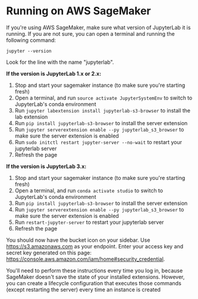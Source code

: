 # Running on AWS SageMaker

If you're using AWS SageMaker, make sure what version of JupyterLab it is
running. If you are not sure, you can open a terminal and running the following
command:

```
jupyter --version
```

Look for the line with the name "jupyterlab".

**If the version is JupyterLab 1.x or 2.x:**

1. Stop and start your sagemaker instance (to make sure you're starting fresh)
2. Open a terminal, and run `source activate JupyterSystemEnv` to switch to JupyterLab's conda environment
3. Run `jupyter labextension install jupyterlab-s3-browser` to install the lab extension
4. Run `pip install jupyterlab-s3-browser` to install the server extension
5. Run `jupyter serverextension enable --py jupyterlab_s3_browser` to make sure the server extension is enabled
6. Run `sudo initctl restart jupyter-server --no-wait` to restart your jupyterlab server
7. Refresh the page

**If the version is JupyterLab 3.x:**

1. Stop and start your sagemaker instance (to make sure you're starting fresh)
2. Open a terminal, and run `conda activate studio` to switch to JupyterLab's conda environment
3. Run `pip install jupyterlab-s3-browser` to install the server extension
4. Run `jupyter serverextension enable --py jupyterlab_s3_browser` to make sure the server extension is enabled
5. Run `restart-jupyter-server` to restart your jupyterlab server
6. Refresh the page

You should now have the bucket icon on your sidebar. Use
https://s3.amazonaws.com as your endpoint. Enter your access key and secret key
generated on this page:
https://console.aws.amazon.com/iam/home#security_credential.

You'll need to perform these instructions every time you log in, because SageMaker doesn't save the
state of your installed extensions. However, you can create a lifecycle configuration that executes those
commands (except restarting the server) every time an instance is created
